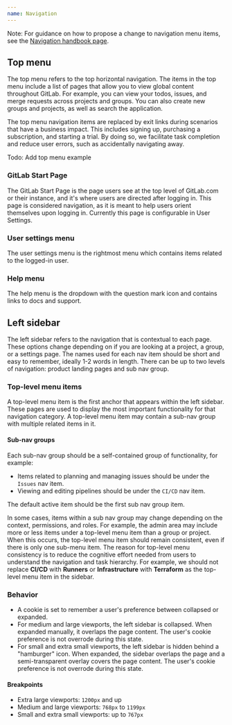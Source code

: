 ```yaml
---
name: Navigation
---
```


Note: For guidance on how to propose a change to navigation menu items, see the [Navigation handbook page](https://about.gitlab.com/handbook/engineering/ux/navigation/).

## Top menu

The top menu refers to the top horizontal navigation. The items in the top menu include a list of pages that allow you to view global content throughout GitLab. For example, you can view your todos, issues, and merge requests across projects and groups. You can also create new groups and projects, as well as search the application. 

The top menu navigation items are replaced by exit links during scenarios that have a business impact. This includes signing up, purchasing a subscription, and starting a trial. By doing so, we facilitate task completion and reduce user errors, such as accidentally navigating away.

Todo: Add top menu example

### GitLab Start Page
The GitLab Start Page is the page users see at the top level of GitLab.com or their instance, and it's where users are directed after logging in. This page is considered navigation, as it is meant to help users orient themselves upon logging in. Currently this page is configurable in User Settings.

### User settings menu
The user settings menu is the rightmost menu which contains items related to the logged-in user.

### Help menu
The help menu is the dropdown with the question mark icon and contains links to docs and support. 

## Left sidebar

The left sidebar refers to the navigation that is contextual to each page. These options change depending on if you are looking at a project, a group, or a settings page. The names used for each nav item should be short and easy to remember, ideally 1-2 words in length. There can be up to two levels of navigation: product landing pages and sub nav group. 

### Top-level menu items

A top-level menu item is the first anchor that appears within the left sidebar. These pages are used to display the most important functionality for that navigation category. A top-level menu item may contain a sub-nav group with multiple related items in it.

#### Sub-nav groups

Each sub-nav group should be a self-contained group of functionality, for example:

- Items related to planning and managing issues should be under the `Issues` nav item.
- Viewing and editing pipelines should be under the `CI/CD` nav item.

The default active item should be the first sub nav group item.

In some cases, items within a sub nav group may change depending on the context, permissions, and roles. For example, the admin area may include more or less items under a top-level menu item than a group or project. When this occurs, the top-level menu item should remain consistent, even if there is only one sub-menu item. The reason for top-level menu consistency is to reduce the cognitive effort needed from users to understand the navigation and task hierarchy. For example, we should not replace **CI/CD** with **Runners** or **Infrastructure** with **Terraform** as the top-level menu item in the sidebar.

### Behavior

- A cookie is set to remember a user's preference between collapsed or expanded.
- For medium and large viewports, the left sidebar is collapsed. When expanded manually, it overlaps the page content. The user's cookie preference is not overrode during this state.
- For small and extra small viewports, the left sidebar is hidden behind a "hamburger" icon. When expanded, the sidebar overlaps the page and a semi-transparent overlay covers the page content. The user's cookie preference is not overrode during this state.

#### Breakpoints

- Extra large viewports: `1200px` and up
- Medium and large viewports: `768px` to `1199px`
- Small and extra small viewports: up to `767px`
